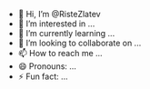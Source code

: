 - 👋 Hi, I’m @RisteZlatev
- 👀 I’m interested in ...
- 🌱 I’m currently learning ...
- 💞️ I’m looking to collaborate on ...
- 📫 How to reach me ...
- 😄 Pronouns: ...
- ⚡ Fun fact: ...

<!---
RisteZlatev/RisteZlatev is a ✨ special ✨ repository because its `README.md` (this file) appears on your GitHub profile.
You can click the Preview link to take a look at your changes.
--->
